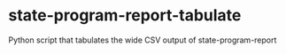 # state-program-report-tabulate
Python script that tabulates the wide CSV output of state-program-report
